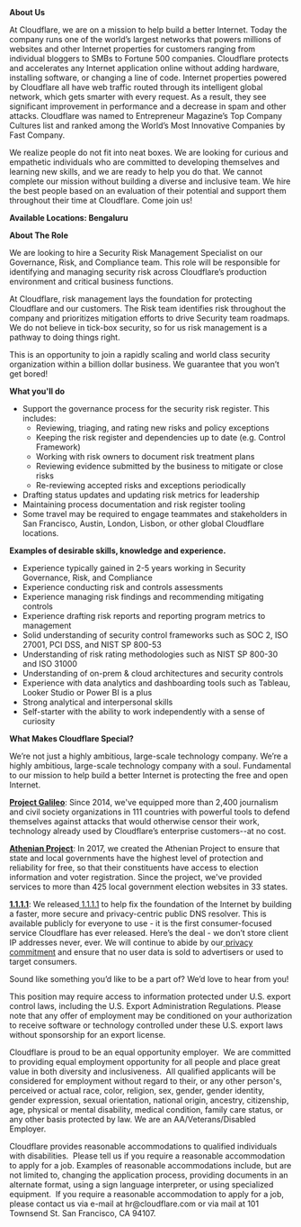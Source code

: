 <div class="content-intro">
	<div><strong>About Us</strong></div>
	<div>
		<p>At Cloudflare, we are on a mission to help build a better Internet. Today the company runs one of the world’s largest networks that powers millions of websites and other Internet properties for customers ranging from individual bloggers to SMBs to Fortune 500 companies. Cloudflare protects and accelerates any Internet application online without adding hardware, installing software, or changing a line of code. Internet properties powered by Cloudflare all have web traffic routed through its intelligent global network, which gets smarter with every request. As a result, they see significant improvement in performance and a decrease in spam and other attacks. Cloudflare was named to Entrepreneur Magazine’s Top Company Cultures list and ranked among the World’s Most Innovative Companies by Fast Company.&nbsp;</p>
		<p><span style="font-weight: 400;">We realize people do not fit into neat boxes. We are looking for curious and empathetic individuals who are committed to developing themselves and learning new skills, and we are ready to help you do that. We cannot complete our mission without building a diverse and inclusive team. We hire the best people based on an evaluation of their potential and support them throughout their time at Cloudflare. Come join us!&nbsp;</span></p>
	</div>
</div>
<p><strong>Available Locations: <span class="il">Bengaluru</span></strong></p>
<p><strong>About The Role&nbsp;</strong></p>
<p>We are looking to hire a Security Risk Management Specialist on our Governance, Risk, and Compliance team. This role will be responsible for identifying and managing security risk across Cloudflare’s production environment and critical business functions.</p>
<p>At Cloudflare, risk management lays the foundation for protecting Cloudflare and our customers. The Risk team identifies risk throughout the company and prioritizes mitigation efforts to drive Security team roadmaps. We do not believe in tick-box security, so for us risk management is a pathway to doing things right.&nbsp;</p>
<p>This is an opportunity to join a rapidly scaling and world class security organization within a billion dollar business. We guarantee that you won’t get bored!</p>
<p><strong>What you'll do</strong></p>
<ul>
	<li>Support the governance process for the security risk register. This includes:&nbsp;
		<ul>
			<li>Reviewing, triaging, and rating new risks and policy exceptions&nbsp;</li>
			<li>Keeping the risk register and dependencies up to date (e.g. Control Framework)</li>
			<li>Working with risk owners to document risk treatment plans&nbsp;</li>
			<li>Reviewing evidence submitted by the business to mitigate or close risks&nbsp;</li>
			<li>Re-reviewing accepted risks and exceptions periodically</li>
		</ul>
	</li>
	<li>Drafting status updates and updating risk metrics for leadership&nbsp;</li>
	<li>Maintaining process documentation and risk register tooling</li>
	<li>Some travel may be required to engage teammates and stakeholders in San Francisco, Austin, London, Lisbon, or other global Cloudflare locations.&nbsp;</li>
</ul>
<p><strong>Examples of desirable skills, knowledge and experience.</strong></p>
<ul>
	<li>Experience typically gained in 2-5 years working in Security Governance, Risk, and Compliance&nbsp;</li>
	<li>Experience conducting risk and controls assessments&nbsp;</li>
	<li>Experience managing risk findings and recommending mitigating controls</li>
	<li>Experience drafting risk reports and reporting program metrics to management</li>
	<li>Solid understanding of security control frameworks such as SOC 2, ISO 27001, PCI DSS, and NIST SP 800-53</li>
	<li>Understanding of risk rating methodologies such as NIST SP 800-30 and ISO 31000</li>
	<li>Understanding of on-prem &amp; cloud architectures and security controls&nbsp;</li>
	<li>Experience with data analytics and dashboarding tools such as Tableau, Looker Studio or Power BI is a plus</li>
	<li>Strong analytical and interpersonal skills</li>
	<li>Self-starter with the ability to work independently with a sense of curiosity</li>
</ul>
<div class="content-conclusion">
	<p><strong>What Makes Cloudflare Special?</strong></p>
	<p><span style="font-weight: 400;">We’re not just a highly ambitious, large-scale technology company. We’re a highly ambitious, large-scale technology company with a soul. Fundamental to our mission to help build a better Internet is protecting the free and open Internet.</span></p>
	<p><a href="https://blog.cloudflare.com/protecting-free-expression-online/"><strong>Project Galileo</strong></a><span style="font-weight: 400;">: Since 2014, we've equipped more than 2,400 journalism and civil society organizations in 111 countries with powerful tools to defend themselves against attacks that would otherwise censor their work, technology already used by Cloudflare’s enterprise customers--at no cost.</span></p>
	<p><strong><a href="https://www.cloudflare.com/athenian/">Athenian Project</a></strong><span style="font-weight: 400;">: In 2017, we created the Athenian Project to ensure that state and local governments have the highest level of protection and reliability for free, so that their constituents have access to election information and voter registration. Since the project, we've provided services to more than 425 local government election websites in 33 states.</span></p>
	<p><a href="https://1.1.1.1/"><strong>1.1.1.1</strong></a><span style="font-weight: 400;">: We released</span><a href="https://1.1.1.1/"> <span style="font-weight: 400;">1.1.1.1</span></a><span style="font-weight: 400;"> to help fix the foundation of the Internet by building a faster, more secure and privacy-centric public DNS resolver. This is available publicly for everyone to use - it is the first consumer-focused service Cloudflare has ever released. Here’s the deal - we don’t store client IP addresses never, ever. We will continue to abide by our</span><a href="https://developers.cloudflare.com/1.1.1.1/privacy/public-dns-resolver"> privacy commitment</a><span style="font-weight: 400;"> and ensure that no user data is sold to advertisers or used to target consumers.</span></p>
	<p><span style="font-weight: 400;">Sound like something you’d like to be a part of? We’d love to hear from you!</span></p>
	<p><span style="font-weight: 400;">This position may require access to information protected under U.S. export control laws, including the U.S. Export Administration Regulations. Please note that any offer of employment may be conditioned on your authorization to receive software or technology controlled under these U.S. export laws without sponsorship for an export license.</span></p>
	<p><span style="font-weight: 400;">Cloudflare is proud to be an equal opportunity employer. &nbsp;We are committed to providing equal employment opportunity for all people and place great value in both diversity and inclusiveness. &nbsp;All qualified applicants will be considered for employment without regard to their, or any other person's, perceived or actual</span> <span style="font-weight: 400;">race, color, religion, sex, gender, gender identity, gender expression, sexual orientation, national origin, ancestry, citizenship, age, physical or mental disability, medical condition, family care status, or any other basis protected by law. </span><span style="font-weight: 400;">We are an AA/Veterans/Disabled Employer.</span></p>
	<p><span style="font-weight: 400;">Cloudflare provides reasonable accommodations to qualified individuals with disabilities. &nbsp;Please tell us if you require a reasonable accommodation to apply for a job. Examples of reasonable accommodations include, but are not limited to, changing the application process, providing documents in an alternate format, using a sign language interpreter, or using specialized equipment. &nbsp;If you require a reasonable accommodation to apply for a job, please contact us via e-mail at </span><span style="font-weight: 400;">hr@cloudflare.com</span><span style="font-weight: 400;"> or via mail at 101 Townsend St. San Francisco, CA 94107.</span></p>
</div>